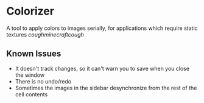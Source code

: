 # Colorizer

A tool to apply colors to images serially, for applications which require static textures *coughminecraftcough*

## Known Issues

- It doesn't track changes, so it can't warn you to save when you close the window
- There is no undo/redo
- Sometimes the images in the sidebar desynchronize from the rest of the cell contents
